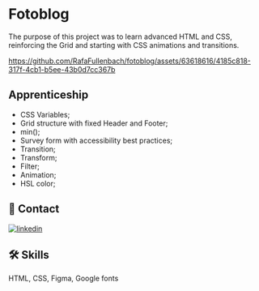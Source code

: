 # Fotoblog

The purpose of this project was to learn advanced HTML and CSS, reinforcing the Grid and starting with CSS animations and transitions.


https://github.com/RafaFullenbach/fotoblog/assets/63618616/4185c818-317f-4cb1-b5ee-43b0d7cc367b




## Apprenticeship

- CSS Variables;
- Grid structure with fixed Header and Footer;
- min();
- Survey form with accessibility best practices;
- Transition;
- Transform;
- Filter;
- Animation;
- HSL color;




## 🔗 Contact
[![linkedin](https://img.shields.io/badge/linkedin-0A66C2?style=for-the-badge&logo=linkedin&logoColor=white)](https://www.linkedin.com/in/rafael-carvalho-f%C3%BCllenbach-9b25a6148/)



## 🛠 Skills
HTML, CSS, Figma, Google fonts

